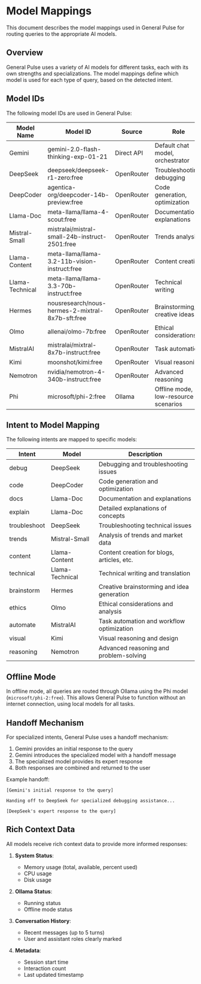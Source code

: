 # Model Mappings

This document describes the model mappings used in General Pulse for routing queries to the appropriate AI models.

## Overview

General Pulse uses a variety of AI models for different tasks, each with its own strengths and specializations. The model mappings define which model is used for each type of query, based on the detected intent.

## Model IDs

The following model IDs are used in General Pulse:

| Model Name | Model ID | Source | Role |
|------------|----------|--------|------|
| Gemini | gemini-2.0-flash-thinking-exp-01-21 | Direct API | Default chat model, orchestrator |
| DeepSeek | deepseek/deepseek-r1-zero:free | OpenRouter | Troubleshooting, debugging |
| DeepCoder | agentica-org/deepcoder-14b-preview:free | OpenRouter | Code generation, optimization |
| Llama-Doc | meta-llama/llama-4-scout:free | OpenRouter | Documentation, explanations |
| Mistral-Small | mistralai/mistral-small-24b-instruct-2501:free | OpenRouter | Trends analysis |
| Llama-Content | meta-llama/llama-3.2-11b-vision-instruct:free | OpenRouter | Content creation |
| Llama-Technical | meta-llama/llama-3.3-70b-instruct:free | OpenRouter | Technical writing |
| Hermes | nousresearch/nous-hermes-2-mixtral-8x7b-sft:free | OpenRouter | Brainstorming, creative ideas |
| Olmo | allenai/olmo-7b:free | OpenRouter | Ethical considerations |
| MistralAI | mistralai/mixtral-8x7b-instruct:free | OpenRouter | Task automation |
| Kimi | moonshot/kimi:free | OpenRouter | Visual reasoning |
| Nemotron | nvidia/nemotron-4-340b-instruct:free | OpenRouter | Advanced reasoning |
| Phi | microsoft/phi-2:free | Ollama | Offline mode, low-resource scenarios |

## Intent to Model Mapping

The following intents are mapped to specific models:

| Intent | Model | Description |
|--------|-------|-------------|
| debug | DeepSeek | Debugging and troubleshooting issues |
| code | DeepCoder | Code generation and optimization |
| docs | Llama-Doc | Documentation and explanations |
| explain | Llama-Doc | Detailed explanations of concepts |
| troubleshoot | DeepSeek | Troubleshooting technical issues |
| trends | Mistral-Small | Analysis of trends and market data |
| content | Llama-Content | Content creation for blogs, articles, etc. |
| technical | Llama-Technical | Technical writing and translation |
| brainstorm | Hermes | Creative brainstorming and idea generation |
| ethics | Olmo | Ethical considerations and analysis |
| automate | MistralAI | Task automation and workflow optimization |
| visual | Kimi | Visual reasoning and design |
| reasoning | Nemotron | Advanced reasoning and problem-solving |

## Offline Mode

In offline mode, all queries are routed through Ollama using the Phi model (`microsoft/phi-2:free`). This allows General Pulse to function without an internet connection, using local models for all tasks.

## Handoff Mechanism

For specialized intents, General Pulse uses a handoff mechanism:

1. Gemini provides an initial response to the query
2. Gemini introduces the specialized model with a handoff message
3. The specialized model provides its expert response
4. Both responses are combined and returned to the user

Example handoff:
```
[Gemini's initial response to the query]

Handing off to DeepSeek for specialized debugging assistance...

[DeepSeek's expert response to the query]
```

## Rich Context Data

All models receive rich context data to provide more informed responses:

1. **System Status**:
   - Memory usage (total, available, percent used)
   - CPU usage
   - Disk usage

2. **Ollama Status**:
   - Running status
   - Offline mode status

3. **Conversation History**:
   - Recent messages (up to 5 turns)
   - User and assistant roles clearly marked

4. **Metadata**:
   - Session start time
   - Interaction count
   - Last updated timestamp
